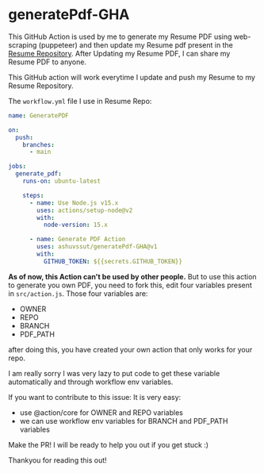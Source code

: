 # generatePdf-GHA

This GitHub Action is used by me to generate my Resume PDF using web-scraping (puppeteer) and then update my Resume pdf present in the [Resume Repository](https://github.com/ashuvssut/ashuvssut-resume/tree/download).
After Updating my Resume PDF, I can share my Resume PDF to anyone.

This GitHub action will work everytime I update and push my Resume to my Resume Repository.

The `workflow.yml` file I use in Resume Repo:
```yml
name: GeneratePDF

on:
  push:
    branches:
      - main

jobs:
  generate_pdf:
    runs-on: ubuntu-latest

    steps:
      - name: Use Node.js v15.x
        uses: actions/setup-node@v2
        with:
          node-version: 15.x

      - name: Generate PDF Action
        uses: ashuvssut/generatePdf-GHA@v1
        with:
          GITHUB_TOKEN: ${{secrets.GITHUB_TOKEN}}

```

**As of now, this Action can't be used by other people.**
But to use this action to generate you own PDF, you need to fork this, edit four variables present in `src/action.js`. Those four variables are:
- OWNER
- REPO
- BRANCH
- PDF_PATH

after doing this, you have created your own action that only works for your repo.

I am really sorry I was very lazy to put code to get these variable automatically and through workflow env variables.

If you want to contribute to this issue:
It is very easy: 
- use @action/core for OWNER and REPO variables
- we can use workflow env variables for BRANCH and PDF_PATH variables

Make the PR! I will be ready to help you out if you get stuck :)

Thankyou for reading this out!

